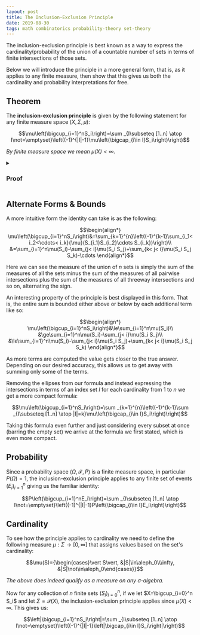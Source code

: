 ```yaml
---
layout: post
title: The Inclusion-Exclusion Principle
date: 2019-08-30
tags: math combinatorics probability-theory set-theory
---
```


The inclusion-exclusion principle is best known as a way to express the cardinality/probability of the union of a countable number of sets in terms of finite intersections of those sets.

Below we will introduce the principle in a more general form, that is, as it applies to any finite measure, then show that this gives us both the cardinality and probability interpretations for free.

<!--more-->

## Theorem
The **inclusion-exclusion principle** is given by the following statement for any finite measure space $(X,\Sigma,\mu)$:

$$\mu\left(\bigcup_{i=1}^nS_i\right)=\sum _{I\subseteq [1..n] \atop I\not=\emptyset}\left((-1)^{|I|-1}\mu\left(\bigcap_{i\in I}S_i\right)\right)$$

*By finite measure space we mean $\mu(X)\lt\infty$.*

<details>
<summary><h3 class="inline">Proof</h3></summary>
<!-- http://aleph.math.louisville.edu/teaching/2009FA-681/notes-090901.pdf -->

We can prove the this via induction. We let $P(n)$ denote the following proposition for any positive integer $n$:

$$P(n)\equiv\mu\left(\bigcup_{i=1}^nS_i\right)=\sum _{I\subseteq [1..n] \atop I\not=\emptyset}\left((-1)^{|I|-1}\mu\left(\bigcap_{i\in I}S_i\right)\right)$$

$P(1)$ is trivial as it amounts to the following:

$$P(1)\equiv\mu(S_1)=\mu(S_1)$$

$P(2)$ is the familiar inclusion-exclusion identity:

$$P(2)\equiv \mu(S_1\cup S_2)=\mu(S_1)+\mu(S_2)-\mu(S_1S_2)$$

We can prove $P(2)$ by noting the following 3 statements:

$$\begin{align*}
S_1&=\underbrace{(S_1\setminus S_2)\cup (S_1S_2)}_{\text{Disjoint Sets}}\\
S_2&=\underbrace{(S_2\setminus S_1)\cup (S_1S_2)}_{\text{Disjoint Sets}}\\
S_1\cup S_2&=\underbrace{(S_1\setminus S_2)\cup (S_2\setminus S_1)\cup (S_1S_2)}_{\text{Disjoint Sets}}
\end{align*}$$

Recognizing that these are unions of disjoint sets, we can apply the additivity axiom of measure spaces giving us:

$$\begin{align*}
\mu(S_1)&=\mu(S_1\setminus S_2)+\mu(S_1S_2)\\
\mu(S_2)&=\mu(S_2\setminus S_1)+\mu(S_1S_2)\\
\mu(S_1\cup S_2)&=\mu(S_1\setminus S_2)+\mu(S_2\setminus S_1)+\mu(S_1S_2)
\end{align*}$$

Solving for $\mu(S_1\setminus S_2)$ and $\mu(S_2\setminus S_1)$ respectively and plugging them in to the last equation we arrive at:

$$\mu(S_1\cup S_2)=\mu(S_1)+\mu(S_2)-\mu(S_1S_2)\equiv P(2)$$

With $P(1)$ and $P(2)$ proved, all that's left is to prove the inductive hypothesis $P(n+1)$ assuming $P(n)$. We can do this via the following chain of equalities:

$$\begin{align*}
\mu\left(\bigcup_{i=1}^{n+1}S_i\right)&=\mu\left(\left(\bigcup_{i=1}^nS_i\right)\cup S_{n+1}\right)\tag{def. of indexed $\cup$}\\
&=\mu\left(\bigcup_{i=1}^nS_i\right)+\mu(S_{n+1})-\mu\left(\left(\bigcup_{i=1}^nS_i\right)\cap S_{n+1}\right)\tag{$P(2)$}\\
&=\mu\left(\bigcup_{i=1}^nS_i\right)+\mu(S_{n+1})-\mu\left(\bigcup_{i=1}^n\left(S_i\cap S_{n+1}\right)\right)\tag{distributivity of $\cap$}\\
&=\sum _{I\subseteq [1..n] \atop I\not=\emptyset}\left((-1)^{|I|-1}\mu\left(\bigcap_{i\in I}S_i\right)\right)+\mu(S_{n+1})-\sum _{I\subseteq [1..n] \atop I\not=\emptyset}\left((-1)^{|I|-1}\mu\left(\bigcap_{i\in I}(S_i\cap S_{n+1})\right)\right)\tag{$P(n)$}\\
&=\sum _{I\subseteq [1..n] \atop I\not=\emptyset}\left((-1)^{|I|-1}\mu\left(\bigcap_{i\in I}S_i\right)\right)+\mu(S_{n+1})-\sum _{I\subseteq [1..n] \atop I\not=\emptyset}\left((-1)^{|I|-1}\mu\left(\left(\bigcap_{i\in I}S_i\right)\cap S_{n+1}\right)\right)\tag{distributivity of $\cap$}\\
&=\sum _{I\subseteq [1..n] \atop I\not=\emptyset}\left((-1)^{|I|-1}\mu\left(\bigcap_{i\in I}S_i\right)\right)+\mu(S_{n+1})-\sum _{I\subseteq [1..n] \atop I\not=\emptyset}\left((-1)^{|I|-1}\mu\left(\bigcap_{i\in I\cup\{n+1\}}S_i\right)\right)\tag{def. of indexed $\cap$}\\
&=\sum _{I\subseteq [1..n] \atop I\not=\emptyset}\left((-1)^{|I|-1}\mu\left(\bigcap_{i\in I}S_i\right)\right)+\mu(S_{n+1})+\sum _{I\subseteq [1..n] \atop I\not=\emptyset}\left((-1)^{|I|}\mu\left(\bigcap_{i\in I\cup\{n+1\}}S_i\right)\right)\tag{distribute $-1$}\\
&=\sum _{I\subseteq [1..n] \atop I\not=\emptyset}\left((-1)^{|I|-1}\mu\left(\bigcap_{i\in I}S_i\right)\right)+\sum _{I\subseteq [1..n]}\left((-1)^{|I|}\mu\left(\bigcap_{i\in I\cup\{n+1\}}S_i\right)\right)\tag{reindex to include $\mu(S_{n+1})$}\\
&=\sum _{I\subseteq [1..n] \atop I\not=\emptyset}\left((-1)^{|I|-1}\mu\left(\bigcap_{i\in I}S_i\right)\right)+\sum _{I\subseteq [1..n+1]\atop {n+1\in I}}\left((-1)^{|I|-1}\mu\left(\bigcap_{i\in I}S_i\right)\right)\tag{redefine $I$ to always have $n+1$}\\
&=\sum _{I\subseteq [1..n+1] \atop I\not=\emptyset}\left((-1)^{|I|-1}\mu\left(\bigcap_{i\in I}S_i\right)\right)\tag{$P(n+1)$}\\
\end{align*}$$

Note that in the third to last equality, letting $I=\varnothing$ in the right summand makes it equivalent to $\mu(S_{n+1})$.
<p></p>
Also note that in the second to last equality, we adjust the exponent of the $-1$ to account with the cardinality of $S$ being $1$ higher than before.
<p></p>
Finally, note that the last equality was valid because the index over the first term was mutually exclusive to that of the second since the second always includes $n+1$. Also note that their union indeed produces the desired $\mathcal P([1..n+1])\setminus\{\emptyset\}$ giving us a single index. Trust me... it works.

</details>

## Alternate Forms & Bounds
A more intuitive form the identity can take is as the following:

$$\begin{align*}
\mu\left(\bigcup_{i=1}^nS_i\right)&=\sum_{k=1}^{n}\left((-1)^{k-1}\sum_{i_1< i_2<\cdots< i_k}{\mu}(S_{i_1}S_{i_2}\cdots S_{i_k})\right)\\
&=\sum_{i=1}^n\mu(S_i)-\sum_{j< i}\mu(S_i S_j)+\sum_{k< j< i}\mu(S_i S_j S_k)-\cdots
\end{align*}$$

Here we can see the measure of the union of $n$ sets is simply the sum of the measures of all the sets minus the sum of the measures of all pairwise intersections plus the sum of the measures of all threeway intersections and so on, alternating the sign.

An interesting property of the principle is best displayed in this form. That is, the entire sum is bounded either above or below by each additional term like so:

$$\begin{align*}
\mu\left(\bigcup_{i=1}^nS_i\right)&\le\sum_{i=1}^n\mu(S_i)\\
&\ge\sum_{i=1}^n\mu(S_i)-\sum_{j< i}\mu(S_i S_j)\\
&\le\sum_{i=1}^n\mu(S_i)-\sum_{j< i}\mu(S_i S_j)+\sum_{k< j< i}\mu(S_i S_j S_k)
\end{align*}$$

As more terms are computed the value gets closer to the true answer. Depending on our desired accuracy, this allows us to get away with summing only some of the terms.

Removing the ellipses from our formula and instead expressing the intersections in terms of an index set $I$ for each cardinality from $1$ to $n$ we get a more compact formula:

$$\mu\left(\bigcup_{i=1}^nS_i\right)=\sum _{k=1}^{n}\left((-1)^{k-1}\sum _{I\subseteq [1..n] \atop |I|=k}\mu\left(\bigcap_{i\in I}S_i\right)\right)$$

Taking this formula even further and just considering every subset at once (barring the empty set) we arrive at the formula we first stated, which is even more compact. 

<!-- https://en.wikipedia.org/wiki/Inclusion%E2%80%93exclusion_principle#Special_case -->

<!-- ## Intuition -->

## Probability
Since a probability space $(\Omega, \mathcal F, P)$ is a finite measure space, in particular $P(\Omega)=1$, the inclusion-exclusion principle applies to any finite set of events $(E_i)_{i=1}^n$ giving us the familiar identity:

$$P\left(\bigcup_{i=1}^nE_i\right)=\sum _{I\subseteq [1..n] \atop I\not=\emptyset}\left((-1)^{|I|-1}P\left(\bigcap_{i\in I}E_i\right)\right)$$

## Cardinality
To see how the principle applies to cardinality we need to define the following measure $\mu: \Sigma\to[0,\infty]$ that assigns values based on the set's cardinality:

<!-- $$\mu (S)={\begin{cases}\vert S\vert &{\text{if }}S{\text{ is finite}}\\+\infty &{\text{if }}S{\text{ is infinite}}\end{cases}}$$ -->

$$\mu(S)={\begin{cases}\vert S\vert, &|S|\in\aleph_0\\\infty, &|S|\not\in\aleph_0\end{cases}}$$

*The above does indeed qualify as a measure on any $\sigma$-algebra.*

Now for any collection of $n$ finite sets $(S_i)^n_{i=0}$, if we let $X=\bigcup_{i=0}^n S_i$ and let $\Sigma=\mathcal P(X)$, the inclusion-exclusion principle applies since $\mu(X)\lt\infty$. This gives us:

$$\left|\bigcup_{i=1}^nS_i\right|=\sum _{I\subseteq [1..n] \atop I\not=\emptyset}\left((-1)^{|I|-1}\left|\bigcap_{i\in I}S_i\right|\right)$$

<!-- ## Infinite Measures
https://ncatlab.org/nlab/show/inclusion-exclusion -->